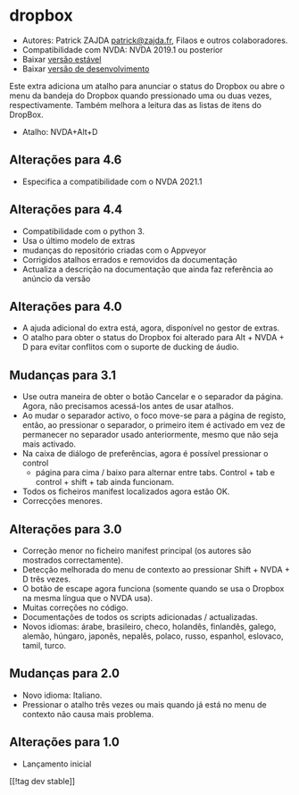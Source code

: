 # dropbox #

* Autores: Patrick ZAJDA <patrick@zajda.fr>, Filaos e outros colaboradores.
* Compatibilidade com NVDA: NVDA 2019.1 ou posterior
* Baixar [versão estável][1]
* Baixar [versão de desenvolvimento][2]

Este extra adiciona um atalho para anunciar o status do Dropbox ou abre o
menu da bandeja do Dropbox quando pressionado uma ou duas vezes,
respectivamente. Também melhora a leitura das as listas de itens do DropBox.

* Atalho: NVDA+Alt+D


## Alterações para 4.6 ##

* Especifica a compatibilidade com o NVDA 2021.1

## Alterações para 4.4 ##

* Compatibilidade com o python 3.
* Usa o último modelo de extras
* mudanças do repositório criadas com o Appveyor
* Corrigidos atalhos errados e removidos da documentação
* Actualiza a descrição na documentação que ainda faz referência ao anúncio
  da versão

## Alterações para 4.0 ##

* A ajuda adicional do extra está, agora,  disponível no gestor de extras.
* O atalho para obter o status do Dropbox foi alterado para Alt + NVDA + D
  para evitar conflitos com o suporte de ducking de áudio.

## Mudanças para 3.1 ##

* Use outra maneira de obter o botão Cancelar e o separador da
  página. Agora, não precisamos acessá-los antes de usar atalhos.
* Ao mudar o separador activo, o foco move-se para a página de registo,
  então, ao pressionar o separador, o primeiro item é activado em vez de
  permanecer no separador usado anteriormente, mesmo que não seja mais
  activado.
* Na caixa de diálogo de preferências, agora é possível pressionar o control
  + página para cima / baixo para alternar entre tabs. Control + tab e
  control + shift + tab ainda funcionam.
* Todos os ficheiros manifest localizados agora estão OK.
* Correcções menores.

## Alterações para 3.0 ##

* Correção menor no ficheiro manifest principal (os autores são mostrados
  correctamente).
* Detecção melhorada do menu de contexto ao pressionar Shift + NVDA + D três
  vezes.
* O botão de escape agora funciona (somente quando se usa o Dropbox na mesma
  língua que o NVDA usa).
* Muitas correções no código.
* Documentações de todos os scripts adicionadas / actualizadas.
* Novos idiomas: árabe, brasileiro, checo, holandês, finlandês, galego,
  alemão, húngaro, japonês, nepalês, polaco, russo, espanhol, eslovaco,
  tamil, turco.

## Mudanças para 2.0 ##

* Novo idioma: Italiano.
* Pressionar o atalho três vezes ou mais quando já está no menu de contexto
  não causa mais problema.

## Alterações para 1.0 ##

* Lançamento inicial

[[!tag dev stable]]

[1]: https://www.nvaccess.org/addonStore/legacy?file=dropbox

[2]: https://www.nvaccess.org/addonStore/legacy?file=dx-dev
